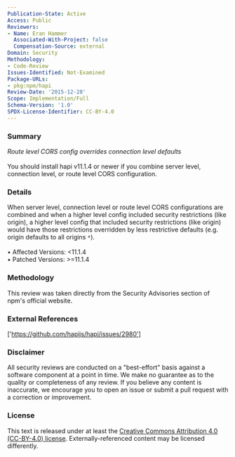 ```yaml
---
Publication-State: Active
Access: Public
Reviewers:
- Name: Eran Hammer
  Associated-With-Project: false
  Compensation-Source: external
Domain: Security
Methodology:
- Code-Review
Issues-Identified: Not-Examined
Package-URLs:
- pkg:npm/hapi
Review-Date: '2015-12-28'
Scope: Implementation/Full
Schema-Version: '1.0'
SPDX-License-Identifier: CC-BY-4.0
---
```

### Summary
*Route level CORS config overrides connection level defaults*<br><br>You should install hapi v11.1.4 or newer if you combine server level, connection level, or route level CORS configuration.
### Details
When server level, connection level or route level CORS configurations are combined and when a higher level config included security restrictions (like origin), a higher level config that included security restrictions (like origin) would have those restrictions overridden by less restrictive defaults (e.g. origin defaults to all origins `*`).
<br><br>• Affected Versions: <11.1.4
<br>• Patched Versions: >=11.1.4
### Methodology
This review was taken directly from the Security Advisories section of npm's official website.
### External References
['https://github.com/hapijs/hapi/issues/2980']
### Disclaimer
All security reviews are conducted on a "best-effort" basis against a software component at a point in time. We make no guarantee as to the quality or completeness of any review. If you believe any content is inaccurate, we encourage you to open an issue or submit a pull request with a correction or improvement.
### License
This text is released under at least the [Creative Commons Attribution 4.0 (CC-BY-4.0) license](https://creativecommons.org/licenses/by/4.0/legalcode.txt). Externally-referenced content may be licensed differently.
